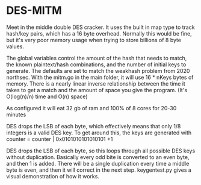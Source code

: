 # DES-MITM

Meet in the middle double DES cracker. It uses the built in map type to track hash/key pairs, which has a 16 byte overhead. Normally this would be fine, but it's very poor memory usage when trying to store billions of 8 byte values.  

The global variables control the amount of the hash that needs to match, the known plaintext/hash combinations, and the number of initial keys to generate. The defaults are set to match the weakhash problem from 2020 northsec. With the mitm.go in the main folder, it will use 16 * nKeys bytes of memory. There is a nearly linear inverse relationship between the time it takes to get a match and the amount of space you give the program.  (It's O(log(n)/n) time and O(n) space)


As configured it will eat 32 gb of ram and 100% of 8 cores for 20-30 minutes

DES drops the LSB of each byte, which effectively means that only 1/8 integers is a valid DES key. To get around this, the keys are generated with 
counter = counter | 0x0101010101010101 +1  
  
DES drops the LSB of each byte, so this loops through all possible DES keys without duplication. Basically every odd bite is converted to an even byte, and then 1 is added. There will be a single duplication every time a middle byte is even, and then it will correct in the next step. keygentest.py gives a visual demonstration of how it works.


